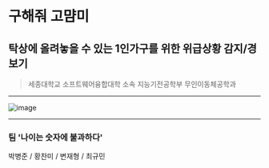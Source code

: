 # 구해줘 고먐미
## 탁상에 올려놓을 수 있는 1인가구를 위한 위급상황 감지/경보기
> 세종대학교 소프트웨어융합대학 소속 지능기전공학부 무인이동체공학과
> 
---
![image](https://github.com/catuscio/Sejong-Univ-Creative-Software-Basic-Design/assets/77739745/bc891441-d760-4100-8a9b-1e0a9e218f3d)

---
### 팀 '나이는 숫자에 불과하다'
박병준 / 황찬미 / 변재형 / 최규민
